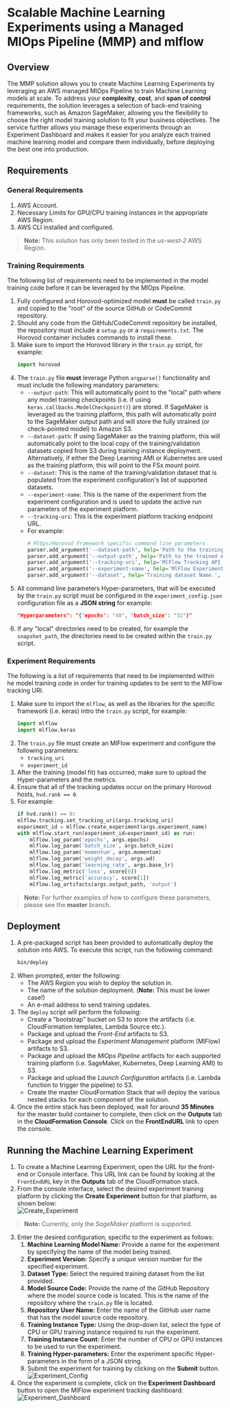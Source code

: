 # Scalable Machine Learning Experiments using a Managed MlOps Pipeline (MMP) and mlflow

## Overview

The MMP solution allows you to create Machine Learning Experiments by leveraging an AWS managed MlOps Pipeline to train Machine Learning models at scale. To address your **complexity**, **cost**, and **span of control** requirements, the solution leverages a selection of back-end training frameworks, such as Amazon SageMaker, allowing you the flexibility to choose the right model training solution to fit your business objectives. The service further allows you manage these experiments through an Experiment Dashboard and makes it easier for you analyze each trained machine learning model and compare them individually, before deploying the best one into production.

## Requirements

### General Requirements
1. AWS Account.
2. Necessary Limits for GPU/CPU training instances in the appropriate AWS Region.
3. AWS CLI installed and configured.

>__Note:__ This solution has only been tested in the *us-west-2* AWS Region.

### Training Requirements

The following list of requirements need to be implemented in the model training code before it can be leveraged by the MlOps Pipeline.
1. Fully configured and Horovod-optimized model **must** be called `train.py` and copied to the "root" of the source GitHub or CodeCommit repository.
2. Should any code from the GitHub/CodeCommit repository be installed, the repository must include a `setup.py` or a `requirements.txt`. The Horovod container includes commands to install these.
3. Make sure to import the Horovod library in the `train.py` script, for example:
    ```python
    import horovod
    ```
4. The `train.py` file **must** leverage Python `argparse()` functionality and must include the following mandatory parameters:
    - `--output-path`: This will automatically point to the "local" path where any model training checkpoints (i.e. if using `keras.callbacks.ModelCheckpoint()`) are stored. If SageMaker is leveraged as the training platform, this path will automatically point to the SageMaker output path and will store the fully strained (or check-pointed model) to Amazon S3.
    - `--dataset-path`: If using SageMaker as the training platform, this will automatically point to the local copy of the training/validation datasets copied from S3 during training instance deployment. Alternatively, if either the Deep Learning AMI or Kubernetes are used as the training platform, this will point to the FSx mount point.
    - `--dataset`: This is the name of the training/validation dataset that is populated from the experiment configuration's list of supported datasets.
    - `--experiment-name`: This is the name of the experiment from the experiment configuration and is used to update the active run parameters of the experiment platform.
    - `--tracking-uri`: This is the experiment platform tracking endpoint URL.
    - For example:
        ```python
        # MlOps/Horovod Framework specific command line parameters
        parser.add_argument('--dataset-path', help='Path to the training dataset.', dest='dataset_path', type=str)
        parser.add_argument('--output-path', help='Path to the trained model output.', dest='output_path', type=str)
        parser.add_argument('--tracking-uri', help='MlFlow Tracking API URL.', dest='tracking_uri', type=str)
        parser.add_argument('--experiment-name', help='MlFlow Experiment Name.', dest='experiment_name', type=str)
        parser.add_argument('--dataset', help='Training dataset Name.', dest='dataset_type')
        ```
5. All command line parameters Hyper-parameters, that will be executed by the `train.py` script must be configured in the `experiment_config.json` configuration file as a **JSON string** for example:
    ```json
    "Hyperparameters": "{'epochs': '40', 'batch_size': '32'}"
    ```
6. If any "local" directories need to be created, for example the `snapshot_path`, the directories need to be created within the `train.py` script.

### Experiment Requirements

The following is a list of requirements that need to be implemented within he model training code in order for training updates to be sent to the MlFlow tracking URI.
1. Make sure to import the `mlflow`, as well as the libraries for the specific framework (i.e. keras) intro the `train.py` script, for example:
    ```python
    import mlflow
    import mlflow.keras
    ```
2. The `train.py` file must create an MlFlow experiment and configure the following parameters:
    - `tracking_uri`
    - `experiment_id`
3. After the training (model fit) has occurred, make sure to upload the Hyper-parameters and the metrics.
4. Ensure that all of the tracking updates occur on the primary Horovod hosts, `hvd.rank == 0`.
5. For example:
    ```python
    if hvd.rank() == 0:
    mlflow.tracking.set_tracking_uri(args.tracking_uri)
    experiment_id = mlflow.create_experiment(args.experiment_name)
    with mlflow.start_run(experiment_id=experiment_id) as run:
        mlflow.log_param('epochs', args.epochs)
        mlflow.log_param('batch_size', args.batch_size)
        mlflow.log_param('momentum', args.momentum)
        mlflow.log_param('weight_decay', args.wd)
        mlflow.log_param('learning_rate', args.base_lr)
        mlflow.log_metric('loss', score[0])
        mlflow.log_metric('accuracy', score[1])
        mlflow.log_artifacts(args.output_path, 'output')
    ```
>__Note:__ For further examples of how to configure these parameters, please see the **master** branch.

## Deployment

1. A pre-packaged script has been provided to automatically deploy the solution into AWS. To execute this script, run the following command:
    ```bash
    bin/deploy
    ```
2. When prompted, enter the following:
    - The AWS Region you wish to deploy the solution in.
    - The name of the solution deployment. (__Note:__ This must be lower case!)
    - An e-mail address to send training updates.
3. The `deploy` script will perform the following:
    - Create a "bootstrap" bucket on S3 to store the artifacts (i.e. CloudFormation templates, Lambda Source etc.).
    - Package and upload the _Front-End_ artifacts to S3.
    - Package and upload the _Experiment Management_ platform (MlFlow) artifacts to S3.
    - Package and upload the _MlOps Pipeline_ artifacts for each supported training platform (i.e. SageMaker, Kubernetes, Deep Learning AMI) to S3.
    - Package and upload the _Launch Configuration_ artifacts (i.e. Lambda function to trigger the pipeline) to S3.
    - Create the master CloudFormation Stack that will deploy the various nested stacks for each component of the solution.
4. Once the entire stack has been deployed, wait for around **35 Minutes** for the master build container to complete, then click on the **Outputs** tab in the **CloudFormation Console**. Click on the __FrontEndURL__ link to open the console.

## Running the Machine Learning Experiment

1. To create a Machine Learning Experiment, open the URL for the front-end or Console interface. This URL link can be found by looking at the `FrontEndURL` key in the **Outputs** tab of the CloudFormation stack.
2. From the console interface, select the desired experiment training platform by clicking the **Create Experiment** button for that platform, as shown below:  
![Create_Experiment](./assets/create_experiment.png)
>**Note:** Currently, only the *SageMaker* platform is supported.
3. Enter the desired configuration, specific to the experiment as follows:
    1. __Machine Learning Model Name:__ Provide a name for the experiment by specifying the name of the model being trained.
    2. __Experiment Version:__ Specify a *unique* version number for the specified experiment.
    3. __Dataset Type:__ Select the required training dataset from the list provided.
    4. __Model Source Code:__ Provide the name of the GitHub Repository where the model source code is located. This is the name of the repository where the `train.py` file is located.
    5. __Repository User Name:__ Enter the name of the GitHub user name that has the model source code repository.
    6. __Training Instance Type:__ Using the drop-down list, select the type of CPU or GPU training instance required to run the experiment.
    7. __Training Instance Count:__ Enter the number of CPU or GPU instances to be used to run the experiment.
    8. __Training Hyper-parameters:__ Enter the experiment specific Hyper-parameters in the form of a JSON string.
    9. Submit the experiment for training by clicking on the **Submit** button.  
![Experiment_Config](./assets/experiment_config.png)
4. Once the experiment is complete, click on the **Experiment Dashboard** button to open the MlFlow experiment tracking dashboard:
![Experiment_Dashboard](./assets/view_dashboard.png)